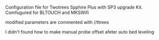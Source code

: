 Configuration file for Twotrees Spphire Plus with SP3 upgrade Kit. Comfugured for BLTOUCH and MKSWifi

modified parameters are commented with //ttrees

I didn't found how to make manual probe offset afeter auto bed leveling


